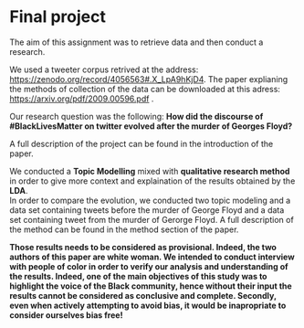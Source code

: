 # Final project   

The aim of this assignment was to retrieve data and then conduct a research.

We used a tweeter corpus retrived at the address: https://zenodo.org/record/4056563#.X_LpA9hKjD4. The paper explianing the methods of collection of the data
can be downloaded at this adress: https://arxiv.org/pdf/2009.00596.pdf .

Our research question was the following: **How did the discourse of #BlackLivesMatter on twitter evolved after the murder of Georges Floyd?**

A full description of the project can be found in the introduction of the paper. 

We conducted a **Topic Modelling** mixed with **qualitative research method** in order to give more context and explaination of the results obtained by the **LDA**.  
In order to compare the evolution, we conducted two topic modeling and a data set containing tweets before the murder of George Floyd and a data set
containing tweet from the murder of Gerorge Floyd. 
A full description of the method can be found in the method section of the paper. 

**Those results needs to be considered as provisional. Indeed, the two authors of this paper are white woman. We intended to conduct interview with people of color
in order to verify our analysis and understanding of the results. Indeed, one of the main objectives of this study was to highlight the voice of the Black community,
hence without their input the results cannot be considered as conclusive and complete. Secondly, even when actively attempting to avoid bias, it would be inapropriate
to consider ourselves bias free!**

